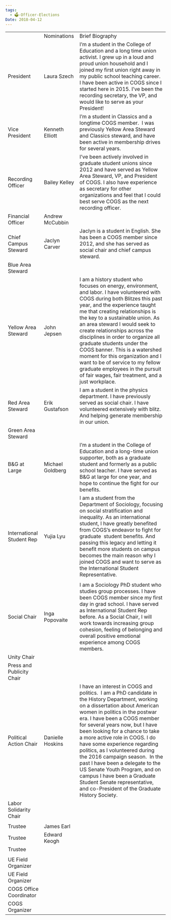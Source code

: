 ```yaml
---
tags:
  - 🗳️-Officer-Elections
Date: 2018-04-12
---
```


|                           |                  |                                                                                                                                                                                                                                                                                                                                                                                                                                                                                                                                                                                              |
| ------------------------- | ---------------- | -------------------------------------------------------------------------------------------------------------------------------------------------------------------------------------------------------------------------------------------------------------------------------------------------------------------------------------------------------------------------------------------------------------------------------------------------------------------------------------------------------------------------------------------------------------------------------------------- |
|                           | Nominations      | Brief Biography                                                                                                                                                                                                                                                                                                                                                                                                                                                                                                                                                                              |
| President                 | Laura Szech      | I’m a student in the College of Education and a long time union activist. I grew up in a loud and proud union household and I joined my first union right away in my public school teaching career. I have been active in COGS since I started here in 2015. I’ve been the recording secretary, the VP, and would like to serve as your President!                                                                                                                                                                                                                                           |
| Vice President            | Kenneth Elliott  | I’m a student in Classics and a longtime COGS member.  I was previously Yellow Area Steward and Classics steward, and have been active in membership drives for several years.                                                                                                                                                                                                                                                                                                                                                                                                               |
| Recording Officer         | Bailey Kelley    | I’ve been actively involved in graduate student unions since 2012 and have served as Yellow Area Steward, VP, and President of COGS. I also have experience as secretary for other organizations and feel that I could best serve COGS as the next recording officer.                                                                                                                                                                                                                                                                                                                        |
| Financial Officer         | Andrew McCubbin  |                                                                                                                                                                                                                                                                                                                                                                                                                                                                                                                                                                                              |
| Chief Campus Steward      | Jaclyn Carver    | Jaclyn is a student in English. She has been a COGS member since 2012, and she has served as social chair and chief campus steward.                                                                                                                                                                                                                                                                                                                                                                                                                                                          |
| Blue Area Steward         |                  |                                                                                                                                                                                                                                                                                                                                                                                                                                                                                                                                                                                              |
| Yellow Area Steward       | John Jepsen      | I am a history student who focuses on energy, environment, and labor. I have volunteered with COGS during both Blitzes this past year, and the experience taught me that creating relationships is the key to a sustainable union. As an area steward I would seek to create relationships across the disciplines in order to organize all graduate students under the COGS banner. This is a watershed moment for this organization and I want to be of service to my fellow graduate employees in the pursuit of fair wages, fair treatment, and a just workplace.                         |
| Red Area Steward          | Erik Gustafson   | I am a student in the physics department. I have previously served as social chair. I have volunteered extensively with blitz. And helping generate membership in our union.                                                                                                                                                                                                                                                                                                                                                                                                                 |
| Green Area Steward        |                  |                                                                                                                                                                                                                                                                                                                                                                                                                                                                                                                                                                                              |
| B&G at Large              | Michael Goldberg | I’m a student in the College of Education and a long-time union supporter, both as a graduate student and formerly as a public school teacher. I have served as B&G at large for one year, and hope to continue the fight for our benefits.                                                                                                                                                                                                                                                                                                                                                  |
| International Student Rep | Yujia Lyu        | I am a student from the Department of Sociology, focusing on social stratification and inequality. As an international student, I have greatly benefited from COGS’s endeavor to fight for graduate  student benefits. And passing this legacy and letting it benefit more students on campus becomes the main reason why I joined COGS and want to serve as the International Student Representative.                                                                                                                                                                                       |
|                           |                  |                                                                                                                                                                                                                                                                                                                                                                                                                                                                                                                                                                                              |
| Social Chair              | Inga Popovaite   | I am a Sociology PhD student who studies group processes. I have been COGS member since my first day in grad school. I have served as International Student Rep before. As a Social Chair, I will work towards increasing group cohesion, feeling of belonging and overall positive emotional experience among COGS members.                                                                                                                                                                                                                                                                 |
| Unity Chair               |                  |                                                                                                                                                                                                                                                                                                                                                                                                                                                                                                                                                                                              |
| Press and Publicity Chair |                  |                                                                                                                                                                                                                                                                                                                                                                                                                                                                                                                                                                                              |
| Political Action Chair    | Danielle Hoskins | I have an interest in COGS and politics.  I am a PhD candidate in the History Department, working on a dissertation about American women in politics in the postwar era. I have been a COGS member for several years now, but I have been looking for a chance to take a more active role in COGS. I do have some experience regarding politics, as I volunteered during the 2016 campaign season.  In the past I have been a delegate to the US Senate Youth Program, and on campus I have been a Graduate Student Senate representative, and co-President of the Graduate History Society. |
| Labor Solidarity Chair    |                  |                                                                                                                                                                                                                                                                                                                                                                                                                                                                                                                                                                                              |
|                           |                  |                                                                                                                                                                                                                                                                                                                                                                                                                                                                                                                                                                                              |
| Trustee                   | James Earl       |                                                                                                                                                                                                                                                                                                                                                                                                                                                                                                                                                                                              |
| Trustee                   | Edward Keogh     |                                                                                                                                                                                                                                                                                                                                                                                                                                                                                                                                                                                              |
| Trustee                   |                  |                                                                                                                                                                                                                                                                                                                                                                                                                                                                                                                                                                                              |
|                           |                  |                                                                                                                                                                                                                                                                                                                                                                                                                                                                                                                                                                                              |
| UE Field Organizer        |                  |                                                                                                                                                                                                                                                                                                                                                                                                                                                                                                                                                                                              |
| UE Field Organizer        |                  |                                                                                                                                                                                                                                                                                                                                                                                                                                                                                                                                                                                              |
| COGS Office Coordinator   |                  |                                                                                                                                                                                                                                                                                                                                                                                                                                                                                                                                                                                              |
| COGS Organizer            |                  |                                                                                                                                                                                                                                                                                                                                                                                                                                                                                                                                                                                              |